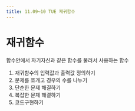 ```yaml
---
title: 11.09~10 TUE 재귀함수
---
```


# 재귀함수

함수안에서 자기자신과 같은 함수를 불러서 사용하는 함수











1. 재귀함수의 입력값과 출력값 정의하기
2. 문제를 쪼개고 경우의 수를 나누기
3. 단순한 문제 해결하기
4. 복잡한 문제 해결하기
5. 코드구현하기

